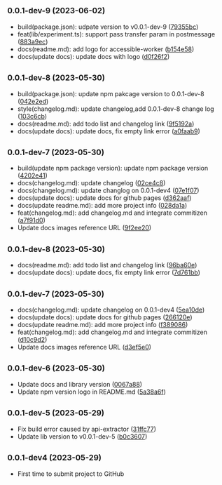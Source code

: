 ## <small>0.0.1-dev-9 (2023-06-02)</small>

* build(package.json): udpate version to v0.0.1-dev-9 ([79355bc](https://github.com/Okay6/accessible-worker/commit/79355bc))
* feat(lib/experiment.ts): support pass transfer param in postmessage ([883a9ec](https://github.com/Okay6/accessible-worker/commit/883a9ec))
* docs(readme.md): add logo for accessible-worker ([b154e58](https://github.com/Okay6/accessible-worker/commit/b154e58))
* docs(update docs): update docs with logo ([d0f26f2](https://github.com/Okay6/accessible-worker/commit/d0f26f2))



## <small>0.0.1-dev-8 (2023-05-30)</small>

* build(package.json): update npm pakcage version to 0.0.1-dev-8 ([042e2ed](https://github.com/Okay6/accessible-worker/commit/042e2ed))
* style(changelog.md): update changelog,add 0.0.1-dev-8 change log ([103c6cb](https://github.com/Okay6/accessible-worker/commit/103c6cb))
* docs(readme.md): add todo list and changelog link ([9f5192a](https://github.com/Okay6/accessible-worker/commit/9f5192a))
* docs(update docs): update docs, fix empty link error ([a0faab9](https://github.com/Okay6/accessible-worker/commit/a0faab9))



## <small>0.0.1-dev-7 (2023-05-30)</small>

* build(update npm package version): update npm package version ([4202e41](https://github.com/Okay6/accessible-worker/commit/4202e41))
* docs(changelog.md): update changelog ([02ce4c8](https://github.com/Okay6/accessible-worker/commit/02ce4c8))
* docs(changelog.md): update changlog on 0.0.1-dev4 ([07e1f07](https://github.com/Okay6/accessible-worker/commit/07e1f07))
* docs(update docs): update docs for github pages ([d362aaf](https://github.com/Okay6/accessible-worker/commit/d362aaf))
* docs(update readme.md): add more project info ([028da1a](https://github.com/Okay6/accessible-worker/commit/028da1a))
* feat(changelog.md): add changelog.md and integrate commitizen ([a7f91d0](https://github.com/Okay6/accessible-worker/commit/a7f91d0))
* Update docs images reference URL ([9f2ee20](https://github.com/Okay6/accessible-worker/commit/9f2ee20))



## <small>0.0.1-dev-8 (2023-05-30)</small>
* docs(readme.md): add todo list and changelog link ([96ba60e](https://github.com/Okay6/accessible-worker/commit/96ba60e))
* docs(update docs): update docs, fix empty link error ([7d761bb](https://github.com/Okay6/accessible-worker/commit/7d761bb))


## <small>0.0.1-dev-7 (2023-05-30)</small>
* docs(changelog.md): update changelog on 0.0.1-dev4 ([5ea10de](https://github.com/Okay6/accessible-worker/commit/5ea10de))
* docs(update docs): update docs for github pages ([266120e](https://github.com/Okay6/accessible-worker/commit/266120e))
* docs(update readme.md): add more project info ([f389086](https://github.com/Okay6/accessible-worker/commit/f389086))
* feat(changelog.md): add changelog.md and integrate commitizen ([d10c9d2](https://github.com/Okay6/accessible-worker/commit/d10c9d2))
* Update docs images reference URL ([d3ef5e0](https://github.com/Okay6/accessible-worker/commit/d3ef5e0))

## <small>0.0.1-dev-6 (2023-05-30)</small>
* Update docs and library version ([0067a88](https://github.com/Okay6/accessible-worker/commit/0067a88))
* Update npm version logo in README.md ([5a38a6f](https://github.com/Okay6/accessible-worker/commit/5a38a6f))


## <small>0.0.1-dev-5 (2023-05-29)</small>
* Fix build error caused by api-extractor ([31ffc77](https://github.com/Okay6/accessible-worker/commit/31ffc77))
* Update lib version to v0.0.1-dev-5 ([b0c3607](https://github.com/Okay6/accessible-worker/commit/b0c3607))


## <small>0.0.1-dev4 (2023-05-29)</small>
* First time to submit project to GitHub